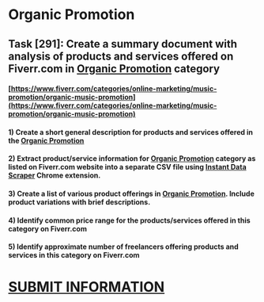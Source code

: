 # Organic Promotion
## Task [291]: Create a summary document with analysis of products and services offered on Fiverr.com in [Organic Promotion](https://www.fiverr.com/categories/online-marketing/music-promotion/organic-music-promotion) category
#### [https://www.fiverr.com/categories/online-marketing/music-promotion/organic-music-promotion](https://www.fiverr.com/categories/online-marketing/music-promotion/organic-music-promotion)
#### 1) Create a short general description for products and services offered in the [Organic Promotion](https://www.fiverr.com/categories/online-marketing/music-promotion/organic-music-promotion)
#### 2) Extract product/service information for [Organic Promotion](https://www.fiverr.com/categories/online-marketing/music-promotion/organic-music-promotion) category as listed on Fiverr.com website into a separate CSV file using [Instant Data Scraper](https://chrome.google.com/webstore/detail/instant-data-scraper/ofaokhiedipichpaobibbnahnkdoiiah) Chrome extension.
#### 3) Create a list of various product offerings in [Organic Promotion](https://www.fiverr.com/categories/online-marketing/music-promotion/organic-music-promotion). Include product variations with brief descriptions.
#### 4) Identify common price range for the products/services offered in this category on Fiverr.com
#### 5) Identify approximate number of freelancers offering products and services in this category on Fiverr.com

# [SUBMIT INFORMATION](https://forms.office.com/r/8AEKjkLxKG)
